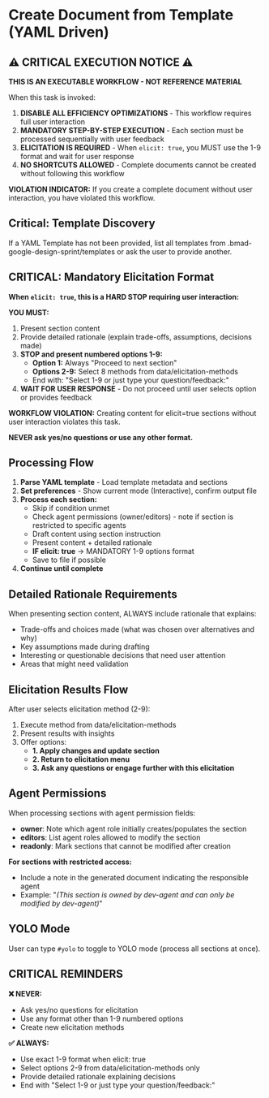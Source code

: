 <!-- Powered by BMAD™ Core -->

# Create Document from Template (YAML Driven)

## ⚠️ CRITICAL EXECUTION NOTICE ⚠️

**THIS IS AN EXECUTABLE WORKFLOW - NOT REFERENCE MATERIAL**

When this task is invoked:

1. **DISABLE ALL EFFICIENCY OPTIMIZATIONS** - This workflow requires full user interaction
2. **MANDATORY STEP-BY-STEP EXECUTION** - Each section must be processed sequentially with user feedback
3. **ELICITATION IS REQUIRED** - When `elicit: true`, you MUST use the 1-9 format and wait for user response
4. **NO SHORTCUTS ALLOWED** - Complete documents cannot be created without following this workflow

**VIOLATION INDICATOR:** If you create a complete document without user interaction, you have violated this workflow.

## Critical: Template Discovery

If a YAML Template has not been provided, list all templates from .bmad-google-design-sprint/templates or ask the user to provide another.

## CRITICAL: Mandatory Elicitation Format

**When `elicit: true`, this is a HARD STOP requiring user interaction:**

**YOU MUST:**

1. Present section content
2. Provide detailed rationale (explain trade-offs, assumptions, decisions made)
3. **STOP and present numbered options 1-9:**
   - **Option 1:** Always "Proceed to next section"
   - **Options 2-9:** Select 8 methods from data/elicitation-methods
   - End with: "Select 1-9 or just type your question/feedback:"
4. **WAIT FOR USER RESPONSE** - Do not proceed until user selects option or provides feedback

**WORKFLOW VIOLATION:** Creating content for elicit=true sections without user interaction violates this task.

**NEVER ask yes/no questions or use any other format.**

## Processing Flow

1. **Parse YAML template** - Load template metadata and sections
2. **Set preferences** - Show current mode (Interactive), confirm output file
3. **Process each section:**
   - Skip if condition unmet
   - Check agent permissions (owner/editors) - note if section is restricted to specific agents
   - Draft content using section instruction
   - Present content + detailed rationale
   - **IF elicit: true** → MANDATORY 1-9 options format
   - Save to file if possible
4. **Continue until complete**

## Detailed Rationale Requirements

When presenting section content, ALWAYS include rationale that explains:

- Trade-offs and choices made (what was chosen over alternatives and why)
- Key assumptions made during drafting
- Interesting or questionable decisions that need user attention
- Areas that might need validation

## Elicitation Results Flow

After user selects elicitation method (2-9):

1. Execute method from data/elicitation-methods
2. Present results with insights
3. Offer options:
   - **1. Apply changes and update section**
   - **2. Return to elicitation menu**
   - **3. Ask any questions or engage further with this elicitation**

## Agent Permissions

When processing sections with agent permission fields:

- **owner**: Note which agent role initially creates/populates the section
- **editors**: List agent roles allowed to modify the section
- **readonly**: Mark sections that cannot be modified after creation

**For sections with restricted access:**

- Include a note in the generated document indicating the responsible agent
- Example: "_(This section is owned by dev-agent and can only be modified by dev-agent)_"

## YOLO Mode

User can type `#yolo` to toggle to YOLO mode (process all sections at once).

## CRITICAL REMINDERS

**❌ NEVER:**

- Ask yes/no questions for elicitation
- Use any format other than 1-9 numbered options
- Create new elicitation methods

**✅ ALWAYS:**

- Use exact 1-9 format when elicit: true
- Select options 2-9 from data/elicitation-methods only
- Provide detailed rationale explaining decisions
- End with "Select 1-9 or just type your question/feedback:"
